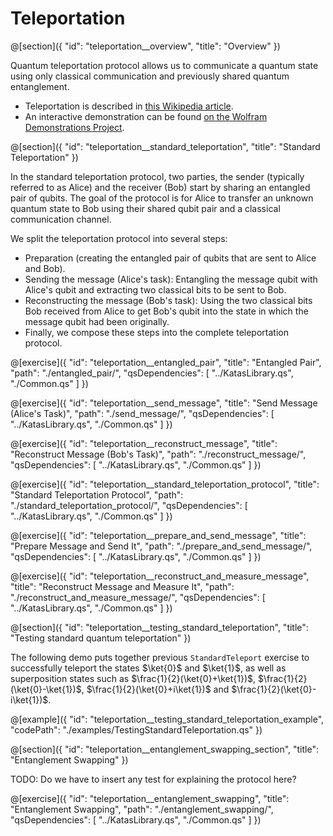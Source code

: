 # Teleportation

@[section]({
    "id": "teleportation__overview",
    "title": "Overview"
})

Quantum teleportation protocol allows us to communicate a quantum state using only classical communication and previously shared quantum entanglement.

- Teleportation is described in [this Wikipedia article](https://en.wikipedia.org/wiki/Quantum_teleportation).
- An interactive demonstration can be found [on the Wolfram Demonstrations Project](http://demonstrations.wolfram.com/QuantumTeleportation/).

@[section]({
    "id": "teleportation__standard_teleportation",
    "title": "Standard Teleportation"
})

In the standard teleportation protocol, two parties, the sender (typically referred to as Alice) and the receiver (Bob) start by sharing an entangled pair of qubits. The goal of the protocol is for Alice to transfer an unknown quantum state to Bob using their shared qubit pair and a classical communication channel.

We split the teleportation protocol into several steps:

- Preparation (creating the entangled pair of qubits that are sent to Alice and Bob).
- Sending the message (Alice's task): Entangling the message qubit with Alice's qubit and extracting two classical bits to be sent to Bob.
- Reconstructing the message (Bob's task): Using the two classical bits Bob received from Alice to get Bob's qubit into the state in which the message qubit had been originally.
- Finally, we compose these steps into the complete teleportation protocol.

@[exercise]({
    "id": "teleportation__entangled_pair",
    "title": "Entangled Pair",
    "path": "./entangled_pair/",
    "qsDependencies": [
        "../KatasLibrary.qs",
        "./Common.qs"
    ]
})

@[exercise]({
    "id": "teleportation__send_message",
    "title": "Send Message (Alice's Task)",
    "path": "./send_message/",
    "qsDependencies": [
        "../KatasLibrary.qs",
        "./Common.qs"
    ]
})

@[exercise]({
    "id": "teleportation__reconstruct_message",
    "title": "Reconstruct Message (Bob's Task)",
    "path": "./reconstruct_message/",
    "qsDependencies": [
        "../KatasLibrary.qs",
        "./Common.qs"
    ]
})

@[exercise]({
    "id": "teleportation__standard_teleportation_protocol",
    "title": "Standard Teleportation Protocol",
    "path": "./standard_teleportation_protocol/",
    "qsDependencies": [
        "../KatasLibrary.qs",
        "./Common.qs"
    ]
})

@[exercise]({
    "id": "teleportation__prepare_and_send_message",
    "title": "Prepare Message and Send It",
    "path": "./prepare_and_send_message/",
    "qsDependencies": [
        "../KatasLibrary.qs",
        "./Common.qs"
    ]
})

@[exercise]({
    "id": "teleportation__reconstruct_and_measure_message",
    "title": "Reconstruct Message and Measure It",
    "path": "./reconstruct_and_measure_message/",
    "qsDependencies": [
        "../KatasLibrary.qs",
        "./Common.qs"
    ]
})

@[section]({
    "id": "teleportation__testing_standard_teleportation",
    "title": "Testing standard quantum teleportation"
})

The following demo puts together previous `StandardTeleport` exercise to successfully teleport the states $\ket{0}$ and $\ket{1}$, as well as superposition states such as $\frac{1}{2}(\ket{0}+\ket{1})$, $\frac{1}{2}(\ket{0}-\ket{1})$, $\frac{1}{2}(\ket{0}+i\ket{1})$ and $\frac{1}{2}(\ket{0}-i\ket{1})$.

@[example]({
    "id": "teleportation__testing_standard_teleportation_example", 
    "codePath": "./examples/TestingStandardTeleportation.qs"
})

@[section]({
    "id": "teleportation__entanglement_swapping_section",
    "title": "Entanglement Swapping"
})

TODO: Do we have to insert any test for explaining the protocol here?

@[exercise]({
    "id": "teleportation__entanglement_swapping",
    "title": "Entanglement Swapping",
    "path": "./entanglement_swapping/",
    "qsDependencies": [
        "../KatasLibrary.qs",
        "./Common.qs"
    ]
})